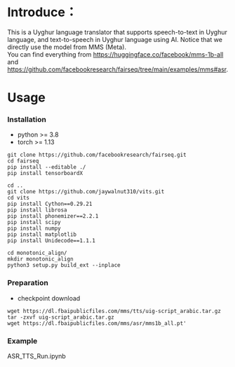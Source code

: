 
# Introduce：  
This is a Uyghur language translator that supports speech-to-text in Uyghur language, and text-to-speech in Uyghur language using AI. Notice that we directly use the model from MMS (Meta).   
You can find everything from https://huggingface.co/facebook/mms-1b-all and https://github.com/facebookresearch/fairseq/tree/main/examples/mms#asr.

# Usage
### Installation
- python >= 3.8  
- torch  >= 1.13  
```
git clone https://github.com/facebookresearch/fairseq.git
cd fairseq
pip install --editable ./ 
pip install tensorboardX

cd ..
git clone https://github.com/jaywalnut310/vits.git
cd vits
pip install Cython==0.29.21
pip install librosa
pip install phonemizer==2.2.1
pip install scipy
pip install numpy
pip install matplotlib
pip install Unidecode==1.1.1

cd monotonic_align/
mkdir monotonic_align
python3 setup.py build_ext --inplace
```

### Preparation
- checkpoint download
```
wget https://dl.fbaipublicfiles.com/mms/tts/uig-script_arabic.tar.gz
tar -zxvf uig-script_arabic.tar.gz
wget https://dl.fbaipublicfiles.com/mms/asr/mms1b_all.pt'
```
### Example
ASR_TTS_Run.ipynb
